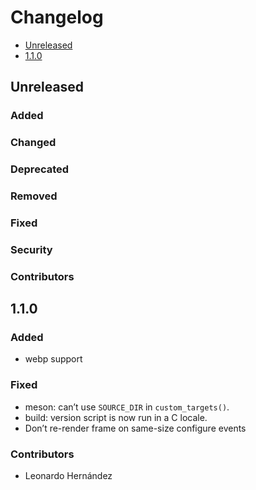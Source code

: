 # Changelog

* [Unreleased](#unreleased)
* [1.1.0](#1-1-0)


## Unreleased
### Added
### Changed
### Deprecated
### Removed
### Fixed
### Security
### Contributors


## 1.1.0

### Added

* webp support


### Fixed

* meson: can’t use `SOURCE_DIR` in `custom_targets()`.
* build: version script is now run in a C locale.
* Don’t re-render frame on same-size configure events


### Contributors

*  Leonardo Hernández
